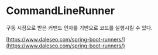# CommandLineRunner

구동 시점으로 받은 커맨드 인자를 기반으로 코드를 실행시킬 수 있다.

[https://www.daleseo.com/spring-boot-runners/](https://www.daleseo.com/spring-boot-runners/)
